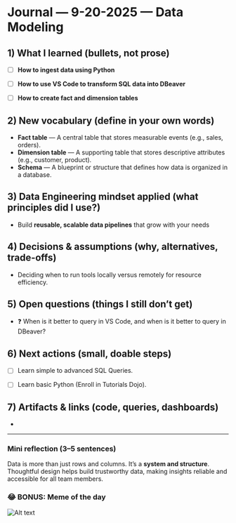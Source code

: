 # Journal — 9-20-2025 — Data Modeling

## 1) What I learned (bullets, not prose)
- [ ] **How to ingest data using Python**  
- [ ] **How to use VS Code to transform SQL data into DBeaver**  
- [ ] **How to create fact and dimension tables**


## 2) New vocabulary (define in your own words)
- **Fact table** — A central table that stores measurable events (e.g., sales, orders).  
- **Dimension table** — A supporting table that stores descriptive attributes (e.g., customer, product).  
- **Schema** — A blueprint or structure that defines how data is organized in a database.  


## 3) Data Engineering mindset applied (what principles did I use?)
- Build **reusable, scalable data pipelines** that grow with your needs  

## 4) Decisions & assumptions (why, alternatives, trade-offs)
- Deciding when to run tools locally versus remotely for resource efficiency.

## 5) Open questions (things I still don’t get)
- ❓ When is it better to query in VS Code, and when is it better to query in DBeaver?

## 6) Next actions (small, doable steps)
- [ ] Learn simple to advanced SQL Queries.  
- [ ] Learn basic Python (Enroll in Tutorials Dojo).  


## 7) Artifacts & links (code, queries, dashboards)
- 

---

### Mini reflection (3–5 sentences)
Data is more than just rows and columns. It’s a **system and structure**. Thoughtful design helps build trustworthy data, making insights reliable and accessible for all team members.


### 😂 BONUS: Meme of the day  

![Alt text](https://encrypted-tbn0.gstatic.com/images?q=tbn:ANd9GcS6iIRtNXeyWe2fCBZlZX7zd8nQNhc0l5FTtA&s "huhu")

